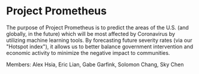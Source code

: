 # Project Prometheus
The purpose of Project Prometheus is to predict the areas of the U.S. (and globally, in the future) which will be most affected by Coronavirus by utilizing machine learning tools. By forecasting future severity rates (via our "Hotspot index"), it allows us to better balance government intervention and economic activity to minimize the negative impact to communities.

Members: Alex Hsia, Eric Lian, Gabe Garfink, Solomon Chang, Sky Chen
